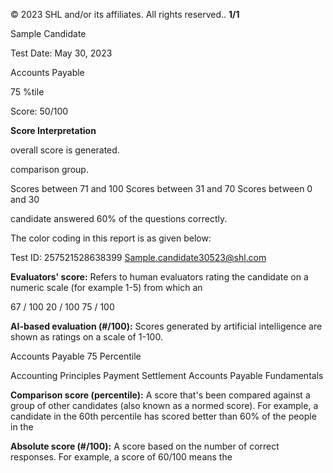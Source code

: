 © 2023 SHL and/or its affiliates. All rights reserved.. **1/1**

Sample Candidate

Test Date: May 30, 2023

Accounts Payable

75 %tile

Score: 50/100

**Score Interpretation**

overall score is generated.

comparison group.

Scores between 71 and 100 Scores between 31 and 70 Scores between 0 and 30

candidate answered 60% of the questions correctly.

The color coding in this report is as given below:

Test ID: 257521528638399 Sample.candidate30523@shl.com

**Evaluators' score:** Refers to human evaluators rating the candidate on a numeric scale (for example 1-5) from which an

67 / 100 20 / 100 75 / 100

**AI-based evaluation (#/100):** Scores generated by artificial intelligence are shown as ratings on a scale of 1-100.

Accounts Payable 75 Percentile

Accounting Principles Payment Settlement Accounts Payable Fundamentals

**Comparison score (percentile):** A score that's been compared against a group of other candidates (also known as a normed score). For example, a candidate in the 60th percentile has scored better than 60% of the people in the

**Absolute score (#/100):** A score based on the number of correct responses. For example, a score of 60/100 means the